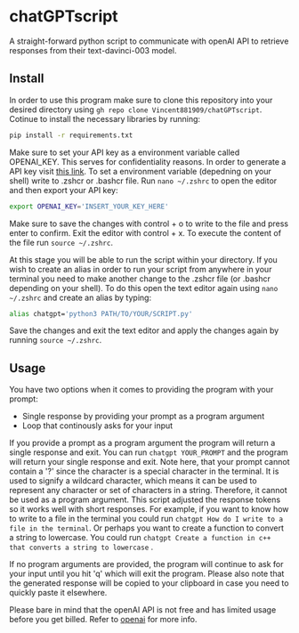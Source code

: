 # chatGPTscript
A straight-forward python script to communicate with openAI API to retrieve responses from their text-davinci-003 model.

## Install

In order to use this program make sure to clone this repository into your desired directory using `gh repo clone Vincent881909/chatGPTscript`.
Cotinue to install the necessary libraries by running:

````bash
pip install -r requirements.txt
````
Make sure to set your API key as a environment variable called OPENAI_KEY. This serves for confidentiality reasons. In order to generate a API key visit [this link](https://platform.openai.com/account/api-keys). To set a environment variable (depedning on your shell) write to .zshcr or .bashcr file. Run `nano ~/.zshrc` to open the editor and then export your API key:

````bash
export OPENAI_KEY='INSERT_YOUR_KEY_HERE'
````

Make sure to save the changes with control + o to write to the file and press enter to confirm. Exit the editor with control + x. To execute the content of the file run `source ~/.zshrc`.

At this stage you will be able to run the script within your directory. If you wish to create an alias in order to run your script from anywhere in your terminal you need to make another change to the .zshcr file (or .bashcr depending on your shell). To do this open the text editor again using `nano ~/.zshrc` and create an alias by typing:

````bash
alias chatgpt='python3 PATH/TO/YOUR/SCRIPT.py'
`````

Save the changes and exit the text editor and apply the changes again by running `source ~/.zshrc`.

## Usage

You have two options when it comes to providing the program with your prompt:
- Single response by providing your prompt as a program argument
- Loop that continously asks for your input

If you provide a prompt as a program argument the program will return a single response and exit. You can run `chatgpt YOUR_PROMPT` and the program will return your single response and exit. Note here, that your prompt cannot contain a '?' since the character is a special character in the terminal. It is used to signify a wildcard character, which means it can be used to represent any character or set of characters in a string. Therefore, it cannot be used as a program argument. This script adjusted the response tokens so it works well with short responses. For example, if you want to know how to write to a file in the terminal you could run `chatgpt How do I write to a file in the terminal`. Or perhaps you want to create a function to convert a string to lowercase. You could run `chatgpt Create a function in c++ that converts a string to lowercase` .

If no program arguments are provided, the program will continue to ask for your input until you hit 'q' which will exit the program. Please also note that the generated response will be copied to your clipboard in case you need to quickly paste it elsewhere.

Please bare in mind that the openAI API is not free and has limited usage before you get billed. Refer to [openai](https://platform.openai.com/docs/introduction) for more info.
